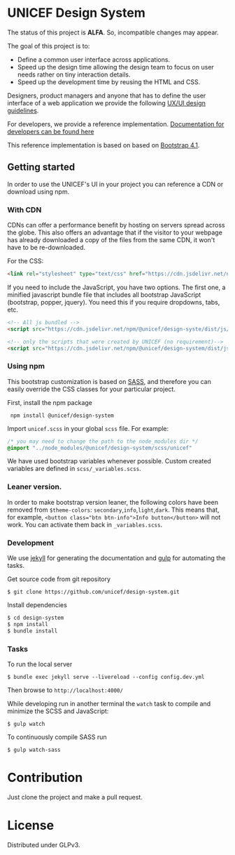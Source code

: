 # UNICEF Design System

The status of this project is **ALFA**. So, incompatible changes may appear.

The goal of this project is to:

  - Define a common user interface across applications.
  - Speed up the design time allowing the design team to focus on user
    needs rather on tiny interaction details.
  - Speed up the development time by reusing the HTML and CSS.


Designers, product managers and anyone that has to define the user interface
of a web application we provide the following
[UX/UI design guidelines](https;//unicef.github.io/design-system/design-guidelines.html).

For developers, we provide a reference implementation.
[Documentation for developers can be found here](https;//unicef.github.io/design-system/developer-docs.html)

This reference implementation is based on  based on [Bootstrap 4.1](http://getbootstrap.com).



## Getting started

In order to use the UNICEF's UI in your project you can reference a CDN or download using npm.

### With CDN
CDNs can offer a performance benefit by hosting on servers spread across the globe. This also offers an advantage that if the visitor to your webpage has already downloaded a copy of the files from the same CDN, it won't have to be re-downloaded.

For the CSS:
```html
<link rel="stylesheet" type="text/css" href="https://cdn.jsdelivr.net/npm/@unicef/design-system/dist/css/unicef.css">
```

If you need to include the JavaScript, you have two options. The first one, a
minified javascript bundle file that includes all bootstrap JavaScript (bootstrap, popper, jquery). You need this if you require dropdowns, tabs, etc.

```html
<!-- All js bundled -->
<script src="https://cdn.jsdelivr.net/npm/@unicef/design-syste/dist/js/unicef-bundle.min.js"></script>

<!-- only the scripts that were created by UNICEF (no requirement)-->
<script src="https://cdn.jsdelivr.net/npm/@unicef/design-system/dist/js/unicef.min.js"></script>
```

### Using npm

This bootstrap customization is based on [SASS](https://sass-lang.com), and therefore you can easily override the CSS classes for your particular project.

First, install the npm package

```
 npm install @unicef/design-system

```

Import `unicef.scss` in your global `scss` file. For example:

```css
/* you may need to change the path to the node_modules dir */
@import "../node_modules/@unicef/design-system/scss/unicef"
```

We have used bootstrap variables whenever possible. Custom created variables are defined in `scss/_variables.scss`.


### Leaner version.
In order to make bootstrap version leaner, the following colors have been
removed from `$theme-colors`: `secondary`,`info`,`light`,`dark`. This means
that, for example, `<button class="btn btn-info">Info button</button>` will not
work. You can activate them back in `_variables.scss`.


### Development

We use [jekyll](https://jekyllrb.com/) for generating the documentation and [gulp](https://gulpjs.com/) for automating the tasks.

Get source code from git repository

```
$ git clone https://github.com/unicef/design-system.git
```

Install dependencies

```bash
$ cd design-system
$ npm install
$ bundle install
```

### Tasks

To run the local server
```
$ bundle exec jekyll serve --livereload --config config.dev.yml
```
Then browse to `http://localhost:4000/`

While developing run in another terminal the `watch` task to compile and minimize the SCSS and JavaScript:
```
$ gulp watch
```

To continuously compile SASS run
```
$ gulp watch-sass

```

# Contribution

Just clone the project and make a pull request.

# License

Distributed under GLPv3.
